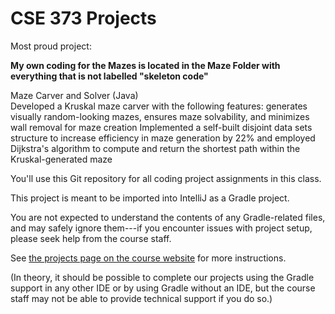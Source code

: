 # CSE 373 Projects

Most proud project:

**My own coding for the Mazes is located in the Maze Folder with everything that is not labelled "skeleton code"**

Maze Carver and Solver (Java) 			         	           
Developed a Kruskal maze carver with the following features: generates visually random-looking mazes, ensures maze solvability, and minimizes wall removal for maze creation
Implemented a self-built disjoint data sets structure to increase efficiency in maze generation by 22% and employed Dijkstra's algorithm to compute and return the shortest path within the Kruskal-generated maze

You'll use this Git repository for all coding project assignments in this class.

This project is meant to be imported into IntelliJ as a Gradle project.

You are not expected to understand the contents of any Gradle-related files,
and may safely ignore them---if you encounter issues with project setup, please
seek help from the course staff.

See [the projects page on the course website](https://cs.uw.edu/373/projects/)
for more instructions.

(In theory, it should be possible to complete our projects using the Gradle
support in any other IDE or by using Gradle without an IDE, but the course
staff may not be able to provide technical support if you do so.)
